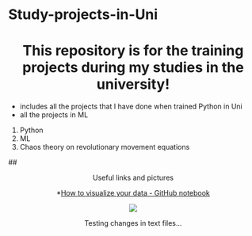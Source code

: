 # Study-projects-in-Uni

# <center>This repository is for the training projects during my studies in the university!</center>

* includes all the projects that I have done when trained Python in Uni
* all the projects in ML

1. Python
2. ML
3. Chaos theory on revolutionary movement equations

##<center>Useful links and pictures<center>

*[How to visualize your data - GitHub notebook](https://github.com/shakhovak/Study-projects-in-Uni/blob/main/Shakhova_Bank_Churn_homework.ipynb)

![](https://i.pinimg.com/originals/32/b2/41/32b241ca4f8d99e4d049e710eddf5632.jpg)

Testing changes in text files...